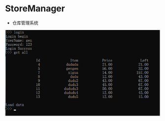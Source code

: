 # StoreManager
- 仓库管理系统

![images](https://github.com/artisanbox/StoreManager/blob/main/demoImages/interface.png)
